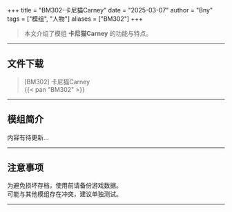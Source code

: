+++
title = "BM302-卡尼猫Carney"
date = "2025-03-07"
author = "Bny"
tags = ["模组", "人物"]
aliases = ["BM302"]
+++

> 本文介绍了模组 **卡尼猫Carney** 的功能与特点。

---

## 文件下载

> [BM302] 卡尼猫Carney  
{{< pan "BM302" >}}  

---

## 模组简介

>  
内容有待更新...  

---

## 注意事项

>  
为避免损坏存档，使用前请备份游戏数据。  
可能与其他模组存在冲突，建议单独测试。  

---

